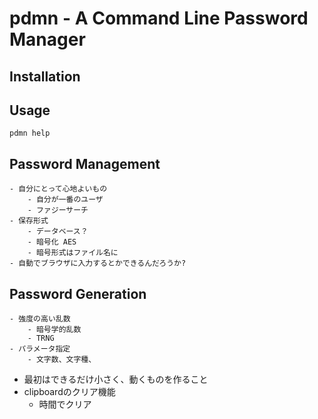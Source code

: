 # pdmn - A Command Line Password Manager

## Installation

## Usage
```
pdmn help
```

## Password Management
    - 自分にとって心地よいもの
        - 自分が一番のユーザ
        - ファジーサーチ
    - 保存形式
        - データベース？
        - 暗号化 AES
        - 暗号形式はファイル名に
    - 自動でブラウザに入力するとかできるんだろうか?

## Password Generation
    - 強度の高い乱数
        - 暗号学的乱数
        - TRNG
    - パラメータ指定
        - 文字数、文字種、
- 最初はできるだけ小さく、動くものを作ること
- clipboardのクリア機能
    - 時間でクリア